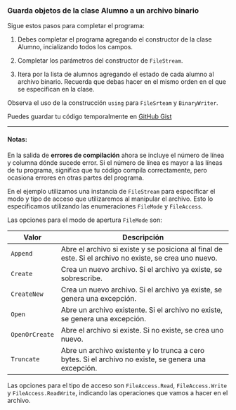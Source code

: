### Guarda objetos de la clase Alumno a un archivo binario

Sigue estos pasos para completar el programa:

1. Debes completar el programa agregando el constructor 
   de la clase Alumno, incializando todos los campos.

2. Completar los parámetros del constructor de `FileStream`.

3. Itera por la lista de alumnos agregando el estado de cada 
   alumno al archivo binario. Recuerda que debas hacer en el mismo orden
   en el que se especifican en la clase. 

Observa el uso de la construcción `using` para `FileSrteam` y `BinaryWriter`.

Puedes guardar tu código temporalmente en
<a href="https://gist.github.com/" target="_blank">GitHub Gist</a>

---

#### Notas:

En la salida de **errores de compilación** ahora se incluye el número de línea
y columna dónde sucede error. Si el número de línea es mayor a las líneas de tu
programa, significa que tu código compila correctamente, pero ocasiona errores
en otras partes del programa. 

En el ejemplo utilizamos una instancia de `FileStream` para especificar el modo y tipo de acceso 
que utilizaremos al manipular el archivo. Esto lo especificamos utilizando las enumeraciones 
`FileMode` y `FileAccess`. 

Las opciones para el modo de apertura `FileMode` son: 

| Valor               | Descripción                                                                                                 |
|---------------------|-------------------------------------------------------------------------------------------------------------|
| `Append`            | Abre el archivo si existe y se posiciona al final de este. Si el archivo no existe, se crea uno nuevo.      |
| `Create`            | Crea un nuevo archivo. Si el archivo ya existe, se sobrescribe.                                             |
| `CreateNew`         | Crea un nuevo archivo. Si el archivo ya existe, se genera una excepción.                                    |
| `Open`              | Abre un archivo existente. Si el archivo no existe, se genera una excepción.                                |
| `OpenOrCreate`      | Abre el archivo si existe. Si no existe, se crea uno nuevo.                                                  |
| `Truncate`          | Abre un archivo existente y lo trunca a cero bytes. Si el archivo no existe, se genera una excepción.       |

Las opciones para el tipo de acceso son `FileAccess.Read`, `FileAccess.Write` y `FileAccess.ReadWrite`, 
indicando las operaciones que vamos a hacer en el archivo. 


